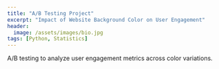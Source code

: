 ```yaml
---
title: "A/B Testing Project"
excerpt: "Impact of Website Background Color on User Engagement"
header:
  image: /assets/images/bio.jpg
tags: [Python, Statistics]
---
```

A/B testing to analyze user engagement metrics across color variations.
